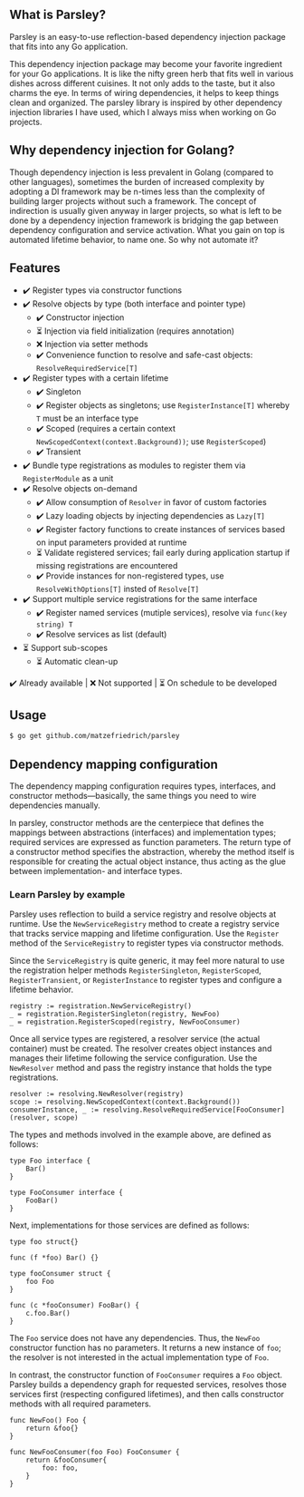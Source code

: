 ## What is Parsley?

Parsley is an easy-to-use reflection-based dependency injection package that fits into any Go application.

This dependency injection package may become your favorite ingredient for your Go applications. It is like the nifty green herb that fits well in various dishes across different cuisines. It not only adds to the taste, but it also charms the eye. In terms of wiring dependencies, it helps to keep things clean and organized. The parsley library is inspired by other dependency injection libraries I have used, which I always miss when working on Go projects.


## Why dependency injection for Golang?

Though dependency injection is less prevalent in Golang (compared to other languages), sometimes the burden of increased complexity by adopting a DI framework may be n-times less than the complexity of building larger projects without such a framework. The concept of indirection is usually given anyway in larger projects, so what is left to be done by a dependency injection framework is bridging the gap between dependency configuration and service activation. What you gain on top is automated lifetime behavior, to name one. So why not automate it?


## Features

- ✔️ Register types via constructor functions
- ✔️ Resolve objects by type (both interface and pointer type)
  - ✔️ Constructor injection
  - ⏳ Injection via field initialization (requires annotation)
  - ❌ Injection via setter methods
  - ✔️ Convenience function to resolve and safe-cast objects: `ResolveRequiredService[T]`
- ✔️ Register types with a certain lifetime
  - ✔️ Singleton
  - ✔️ Register objects as singletons; use `RegisterInstance[T]` whereby `T` must be an interface type
  - ✔️ Scoped (requires a certain context `NewScopedContext(context.Background))`; use `RegisterScoped`)
  - ✔️ Transient
- ✔️ Bundle type registrations as modules to register them via `RegisterModule` as a unit
- ✔️ Resolve objects on-demand
  - ✔️ Allow consumption of `Resolver` in favor of custom factories
  - ✔️ Lazy loading objects by injecting dependencies as `Lazy[T]`
  - ✔️ Register factory functions to create instances of services based on input parameters provided at runtime
  - ⏳ Validate registered services; fail early during application startup if missing registrations are encountered
  - ✔️ Provide instances for non-registered types, use `ResolveWithOptions[T]` insted of `Resolve[T]`
- ✔️ Support multiple service registrations for the same interface
  - ✔️ Register named services (mutiple services), resolve via `func(key string) T`
  - ✔️ Resolve services as list (default)
- ⏳ Support sub-scopes
  - ⏳ Automatic clean-up


✔️ Already available | ❌ Not supported | ⏳ On schedule to be developed


## Usage

````sh
$ go get github.com/matzefriedrich/parsley
````


## Dependency mapping configuration

The dependency mapping configuration requires types, interfaces, and constructor methods—basically, the same things you need to wire dependencies manually. 

In parsley, constructor methods are the centerpiece that defines the mappings between abstractions (interfaces) and implementation types; required services are expressed as function parameters. The return type of a constructor method specifies the abstraction, whereby the method itself is responsible for creating the actual object instance, thus acting as the glue between implementation- and interface types.

### Learn Parsley by example

Parsley uses reflection to build a service registry and resolve objects at runtime. Use the `NewServiceRegistry` method to create a registry service that tracks service mapping and lifetime configuration. Use the `Register` method of the `ServiceRegistry` to register types via constructor methods.

Since the `ServiceRegistry` is quite generic, it may feel more natural to use the registration helper methods `RegisterSingleton`, `RegisterScoped`, `RegisterTransient`, or `RegisterInstance` to register types and configure a lifetime behavior.

````golang
registry := registration.NewServiceRegistry()
_ = registration.RegisterSingleton(registry, NewFoo)
_ = registration.RegisterScoped(registry, NewFooConsumer)
````

Once all service types are registered, a resolver service (the actual container) must be created. The resolver creates object instances and manages their lifetime following the service configuration. Use the `NewResolver` method and pass the registry instance that holds the type registrations. 

````golang
resolver := resolving.NewResolver(registry)
scope := resolving.NewScopedContext(context.Background())
consumerInstance, _ := resolving.ResolveRequiredService[FooConsumer](resolver, scope)
````

The types and methods involved in the example above, are defined as follows:

````golang
type Foo interface {
    Bar()
}

type FooConsumer interface {
    FooBar()
}
````

Next, implementations for those services are defined as follows:

````golang
type foo struct{}

func (f *foo) Bar() {}

type fooConsumer struct {
    foo Foo
}

func (c *fooConsumer) FooBar() {
    c.foo.Bar()
}
````

The `Foo` service does not have any dependencies. Thus, the `NewFoo` constructor function has no parameters. It returns a new instance of `foo`; the resolver is not interested in the actual implementation type of `Foo`.

In contrast, the constructor function of `FooConsumer` requires a `Foo` object. Parsley builds a dependency graph for requested services, resolves those services first (respecting configured lifetimes), and then calls constructor methods with all required parameters.

````golang
func NewFoo() Foo {
    return &foo{}
}

func NewFooConsumer(foo Foo) FooConsumer {
    return &fooConsumer{
        foo: foo,
    }
}
````
